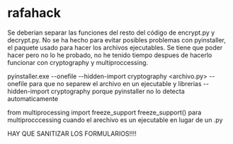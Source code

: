 # rafahack
 
Se deberian separar las funciones del resto del código de encrypt.py y decrypt.py.
No se ha hecho para evitar posibles problemas con pyinstaller, el paquete usado para
hacer los archivos ejecutables. Se tiene que poder hacer pero no lo he probado, no he
tenido tiempo despues de hacerlo funcionar con cryptography y multiproccessing.

pyinstaller.exe --onefile --hidden-import cryptography <archivo.py>
--onefile para que no separew el archivo en un ejecutable y librerias
--hidden-import cryptography porque pyinstaller no lo detecta automaticamente

from multiprocessing import freeze_support
freeze_support()
para multiprocccessing cuando el arechivo es un ejecutable en lugar de un .py


HAY QUE SANITIZAR LOS FORMULARIOS!!!!
